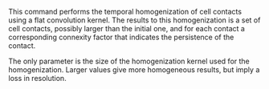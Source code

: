 This command performs the temporal homogenization of cell contacts using a flat convolution kernel.
The results to this homogenization is a set of cell contacts, possibly larger than the initial one, and for each contact a corresponding connexity factor that indicates the persistence of the contact.

The only parameter is the size of the homogenization kernel used for the homogenization.
Larger values give more homogeneous results, but imply a loss in resolution.
